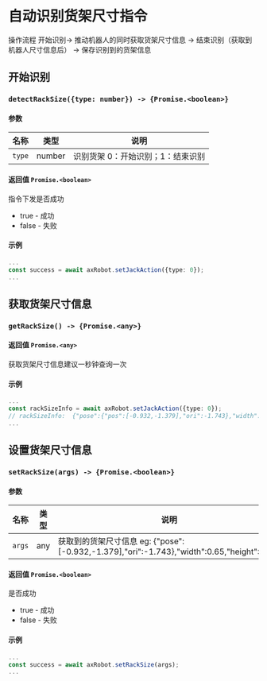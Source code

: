 ﻿#  自动识别货架尺寸指令

操作流程 开始识别-> 推动机器人的同时获取货架尺寸信息 -> 结束识别（获取到机器人尺寸信息后） -> 保存识别到的货架信息


## 开始识别
### `detectRackSize({type: number}) -> {Promise.<boolean>}`

#### 参数

| 名称       | 类型     | 说明                  |
| ---------- |--------|---------------------|
| `type`     | number | 识别货架  0：开始识别；1：结束识别 |

#### 返回值 `Promise.<boolean>`

指令下发是否成功

- true - 成功
- false - 失败

#### 示例

```typescript
...
const success = await axRobot.setJackAction({type: 0});
...
```




## 获取货架尺寸信息
### `getRackSize() -> {Promise.<any>}`


#### 返回值 `Promise.<any>`

获取货架尺寸信息建议一秒钟查询一次


#### 示例

```typescript
...
const rackSizeInfo = await axRobot.setJackAction({type: 0});
// rackSizeInfo:  {"pose":{"pos":[-0.932,-1.379],"ori":-1.743},"width":0.65,"height":0.72}
...
```



## 设置货架尺寸信息
### `setRackSize(args) -> {Promise.<boolean>}`

#### 参数

| 名称     | 类型  | 说明                                                                |
|--------|-----|-------------------------------------------------------------------|
| `args` | any | 获取到的货架尺寸信息 eg: {"pose":[-0.932,-1.379],"ori":-1.743},"width":0.65,"height":0.72} |


#### 返回值 `Promise.<boolean>`

是否成功

- true - 成功
- false - 失败


#### 示例

```typescript
...
const success = await axRobot.setRackSize(args);
...
```





